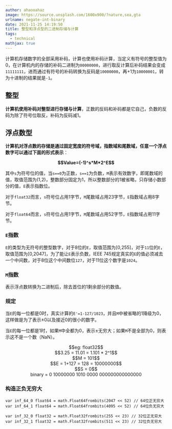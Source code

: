 ```yaml
---
author: ahaooahaz
image: https://source.unsplash.com/1600x900/?nature,sea,gta
urlname: negate-int-binary
date: 2021-11-25 14:19:50
title: 整型和浮点型的二进制存储与计算
tags: 
  - technical
mathjax: true
---
```


计算机存储数字的全部采用补码，计算也使用补码计算，当定义有符号的整型值为0，在计算机内的存储的补码二进制为`00000000`，进行取反计算后补码结果会变成`11111111`，进而通过有符号的补码转换为反码是`10000000`，再+1为`10000001`，转为十进制的结果就是`-1`。

<!--more-->

## 整型

**计算机使用补码对整型进行存储与计算**，正数的反码和补码都是它自己，负数的反码为除了符号位取反，补码为反码减1。

## 浮点数型

**计算机对浮点数的存储是通过固定宽度的符号域，指数域和尾数域，任意一个浮点数字可以通过下面的形式表示**：

<center><strong>$$Value=(-1)^s*M*2^E$$</strong></center>

其中`s`为符号位的值，当`s==0`为正数，`s==1`为负数，`M`表示有效数字，即尾数域的值，取值范围为(1,2)，整数部分固定为1，所以整数部分的1被省略，只存储小数部分的值，`E`表示指数位。


对于`float32`而言，`s`符号位占用1字节，`M`尾数域占用23字节，`E`指数域占用8字节。

对于`float64`而言，`s`符号位占用1字节，`M`尾数域占用52字节，`E`指数域占用11字节。

### `E`指数

`E`的类型为无符号的整型数字，对于8位的`E`，取值范围为[0,255]，对于`11`位的`E`，取值范围为[0,2047]，为了能让`E`表示负数，IEEE 745规定真实的`E`的值必须减去一个中间数，对于8位这个中间数位`127`，对于11位这个数字是`1024`。

### `M`指数

表示浮点数转换为二进制后，除去首位的1剩余部分的数值。

### 规定

当`E`的每一位都是0时，真实计算的`E'=1-127/1023`，并且`M`中被省略的1降级为0，这样做是为了表示±0以及接近0的很小的数字。

当`E`的每一位都是1时，如果`M`中全都为0，表示±无穷大；如果`M`不是全部为0，则表示这不是一个数（NaN）。

<center>$$eg: float32$$</center>

<center>$$3.25 = 11.01 = 1.101 * 2^1$$</center>

<center>$$M = 101$$</center>

<center>$$E = 1+127 = 128 = 10000000$$</center>

<center>$$S = 0$$</center>

<center>binary = 0 10000000 1010 0000 000000000000000</center>

### 构造正负无穷大

```golang
var inf_64_0 float64 = math.Float64frombits(2047 << 52) // 64位正无穷大
var inf_64_1 float64 = math.Float64frombits(4095 << 52) // 64位负无穷大

var inf_32_0 float32 = math.Float32frombits(255 << 23) // 32位正无穷大
var inf_32_1 float32 = math.Float32frombits(511 << 23) // 32位负无穷大
```